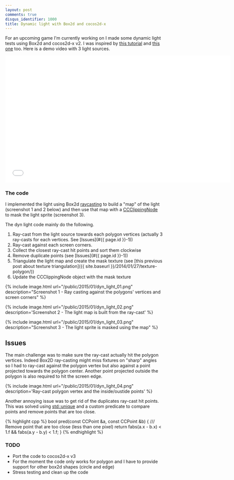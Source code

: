 ```yaml
---
layout: post
comments: true
disqus_identifier: 1000
title: Dynamic light with Box2d and cocos2d-x
---
```


For an upcoming game I'm currently working on I made some dynamic light tests using Box2d and cocos2d-x v2. I was inspired by [this tutorial](http://gamemechanicexplorer.com/#raycasting-2) and [this one](http://ncase.me/sight-and-light/) too. Here is a demo video with 3 light sources.

<iframe width="720" height="405" src="//www.youtube.com/embed/ju9shiEs6Dk" frameborder="0" allowfullscreen></iframe>

### The code

I implemented the light using Box2d [raycasting](http://www.iforce2d.net/b2dtut/raycasting) to build a "map" of the light (screenshot 1 and 2 below) and then use that map with a [CCClippingNode](http://www.cocos2d-x.org/reference/native-cpp/V3.3/d2/d06/classcocos2d_1_1_clipping_node.html) to mask the light sprite (screenshot 3).

The dyn light code mainly do the following.

1. Ray-cast from the light source towards each polygon vertices (actually 3 ray-casts for each vertices. See [Issues](#{{ page.id }}-1))
2. Ray-cast against each screen corners.
3. Collect the closest ray-cast hit points and sort them clockwise
4. Remove duplicate points (see [Issues](#{{ page.id }}-1))
5. Triangulate the light map and create the mask texture (see [this previous post about texture triangulation]({{ site.baseurl }}/2014/01/27/texture-polygon/))
7. Update the CCClippingNode object with the mask texture

{% include image.html url="/public/2015/01/dyn_light_01.png" description="Screenshot 1 - Ray casting against the polygons' vertices and screen corners" %}

{% include image.html url="/public/2015/01/dyn_light_02.png" description='Screenshot 2 - The light map is built from the ray-cast' %}

{% include image.html url="/public/2015/01/dyn_light_03.png" description="Screenshot 3 - The light sprite is masked using the map" %}

## <a id="{{page.id}}-1"></a>Issues

The main challenge was to make sure the ray-cast actually hit the polygon vertices. Indeed Box2D ray-casting might miss fixtures on "sharp" angles so I had to ray-cast against the polygon vertex but also against a point projected towards the polygon center. Another point projected outside the polygon is also required to hit the screen edge.

{% include image.html url="/public/2015/01/dyn_light_04.png" description='Ray-cast polygon vertex and the inside/oustide points' %}

Another annoying issue was to get rid of the duplicates ray-cast hit points. This was solved using [std::unique](http://en.cppreference.com/w/cpp/algorithm/unique) and a custom predicate to compare points and remove points that are too close.

{% highlight cpp %}
bool pred(const CCPoint &a, const CCPoint &b)
{
    /// Remove point that are too close (less than one pixel)
    return fabs(a.x - b.x) < 1.f && fabs(a.y - b.y) < 1.f;
}
{% endhighlight %}

### TODO

* Port the code to cocos2d-x v3
* For the moment the code only works for polygon and I have to provide support for other box2d shapes (circle and edge)
* Stress testing and clean up the code
